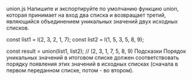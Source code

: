 union.js
Напишите и экспортируйте по умолчанию функцию union, которая принимает на вход два списка и возвращает третий, являющийся объединением уникальных значений двух исходных списков.

const list1 = l(2, 3, 2, 1, 7);
const list2 = l(1, 5, 3, 5, 8, 9);

const result = union(list1, list2);
// (2, 3, 1, 7, 5, 8, 9)
Подсказки
Порядок уникальных значений в итоговом списке должен соответствовать порядку появления этих значений в исходных списках (сначала в первом переданном списке, потом - во втором).